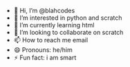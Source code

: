 - 👋 Hi, I’m @blahcodes
- 👀 I’m interested in python and scratch
- 🌱 I’m currently learning html
- 💞️ I’m looking to collaborate on scratch
- 📫 How to reach me email
- 😄 Pronouns: he/him
- ⚡ Fun fact: i am smart

<!---
blahcodes/blahcodes is a ✨ special ✨ repository because its `README.md` (this file) appears on your GitHub profile.
You can click the Preview link to take a look at your changes.
--->

